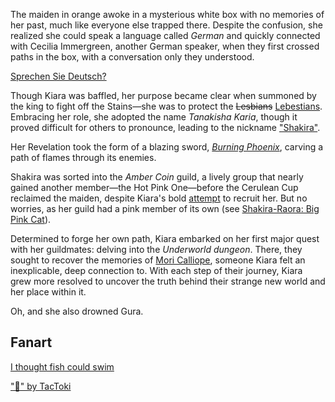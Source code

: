 <!-- title: Tanakisha Karia -->
<!-- status: Alive -->

The maiden in orange awoke in a mysterious white box with no memories of her past, much like everyone else trapped there. Despite the confusion, she realized she could speak a language called _German_ and quickly connected with Cecilia Immergreen, another German speaker, when they first crossed paths in the box, with a conversation only they understood.

[Sprechen Sie Deutsch?](#embed:https://www.youtube.com/live/izEX6XKyApQ?feature=shared&t=907)

Though Kiara was baffled, her purpose became clear when summoned by the king to fight off the Stains—she was to protect the ~~Lesbians~~ [Lebestians](https://www.youtube.com/live/izEX6XKyApQ?feature=shared&t=2687). Embracing her role, she adopted the name _Tanakisha Karia_, though it proved difficult for others to pronounce, leading to the nickname ["Shakira"](https://www.youtube.com/live/izEX6XKyApQ?feature=shared&t=2943).

Her Revelation took the form of a blazing sword, [_Burning Phoenix_](https://www.youtube.com/live/izEX6XKyApQ?feature=shared&t=3181), carving a path of flames through its enemies.

Shakira was sorted into the _Amber Coin_ guild, a lively group that nearly gained another member—the Hot Pink One—before the Cerulean Cup reclaimed the maiden, despite Kiara's bold [attempt](https://www.youtube.com/live/izEX6XKyApQ?feature=shared&t=5610) to recruit her. But no worries, as her guild had a pink member of its own (see [Shakira-Raora: Big Pink Cat](#edge:kiara-raora)).

Determined to forge her own path, Kiara embarked on her first major quest with her guildmates: delving into the _Underworld dungeon_. There, they sought to recover the memories of [Mori Calliope](https://www.youtube.com/live/izEX6XKyApQ?feature=shared&t=9829), someone Kiara felt an inexplicable, deep connection to. With each step of their journey, Kiara grew more resolved to uncover the truth behind their strange new world and her place within it.

Oh, and she also drowned Gura.

## Fanart

[I thought fish could swim](#embed:https://www.youtube.com/live/izEX6XKyApQ?feature=shared&t=6894)

["🐔" by TacToki](https://x.com/tac_toki/status/1899898564433662436)
